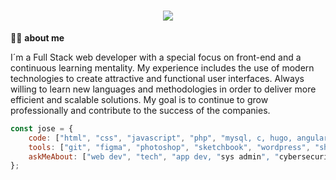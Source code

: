 <h1 align="center">
    <img src="https://readme-typing-svg.herokuapp.com/?lines=Hello+👋;I´m++Jose+Manuel..;visit+me+on+allowcookies.dev!&center=true&size=30">
</h1>

🙋‍♂️ <b>about me</b>

I´m a Full Stack web developer with a special focus on front-end and a continuous learning mentality. My experience includes the use of modern technologies to create attractive and functional user interfaces. Always willing to learn new languages and methodologies in order to deliver more efficient and scalable solutions. 
My goal is to continue to grow professionally and contribute to the success of the companies.

```javascript
const jose = {
    code: ["html", "css", "javascript", "php", "mysql, c, hugo, angular"],
    tools: ["git", "figma", "photoshop", "sketchbook", "wordpress", "shopify"],
    askMeAbout: ["web dev", "tech", "app dev, "sys admin", "cybersecurity", "dev ops"]
};
```
